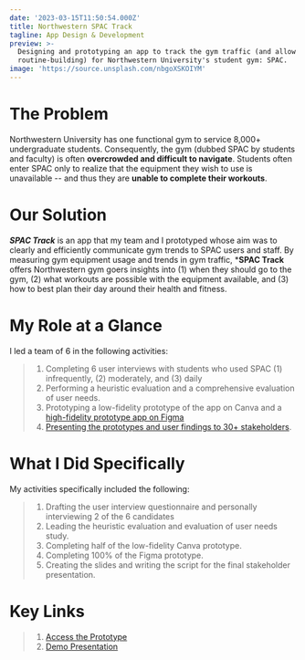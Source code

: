```yaml
---
date: '2023-03-15T11:50:54.000Z'
title: Northwestern SPAC Track
tagline: App Design & Development
preview: >-
  Designing and prototyping an app to track the gym traffic (and allow
  routine-building) for Northwestern University's student gym: SPAC. 
image: 'https://source.unsplash.com/nbgoXSKOIYM'
---
```


# **The Problem**

Northwestern University has one functional gym to service 8,000+ undergraduate students. Consequently, the gym (dubbed SPAC by students and faculty) is often **overcrowded and difficult to navigate**. Students often enter SPAC only to realize that the equipment they wish to use is unavailable -- and thus they are **unable to complete their workouts**. 

# **Our Solution**

***SPAC Track*** is an app that my team and I prototyped whose aim was to clearly and efficiently communicate gym trends to SPAC users and staff. By measuring gym equipment usage and trends in gym traffic, ***SPAC Track** offers Northwestern gym goers insights into (1) when they should go to the gym, (2) what workouts are possible with the equipment available, and (3) how to best plan their day around their health and fitness. 

# **My Role at a Glance**

I led a team of 6 in the following activities: 

> 1. Completing 6 user interviews with students who used SPAC (1) infrequently, (2) moderately, and (3) daily
> 2. Performing a heuristic evaluation and a comprehensive evaluation of user needs. 
> 3. Prototyping  a low-fidelity prototype of the app on Canva and a [high-fidelity prototype app on Figma](https://www.figma.com/community/file/1226693302589818696)
> 4. [Presenting the prototypes and user findings to 30+ stakeholders](https://www.youtube.com/watch?v=ljBE69et-Co). 


# **What I Did Specifically**

My activities specifically included the following: 

>1. Drafting the user interview questionnaire and personally interviewing 2 of the 6 candidates
>2. Leading the heuristic evaluation and evaluation of user needs study.
>3. Completing half of the low-fidelity Canva prototype.
>4. Completing 100% of the Figma prototype. 
>5. Creating the slides and writing the script for the final stakeholder presentation. 

# **Key Links**
> 1. [Access the Prototype](https://www.figma.com/community/file/1226693302589818696) 
> 2. [Demo Presentation](https://www.youtube.com/watch?v=ljBE69et-Co)
